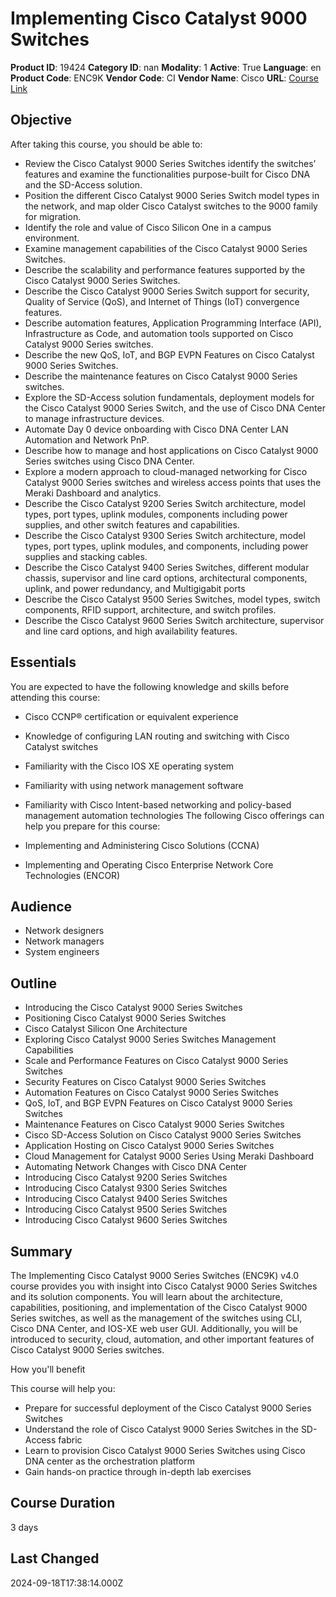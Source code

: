 # Implementing Cisco Catalyst 9000 Switches

**Product ID**: 19424
**Category ID**: nan
**Modality**: 1
**Active**: True
**Language**: en
**Product Code**: ENC9K
**Vendor Code**: CI
**Vendor Name**: Cisco
**URL**: [Course Link](https://www.fastlaneus.com/course/cisco-enc9k)

## Objective
After taking this course, you should be able to:



- Review the Cisco Catalyst 9000 Series Switches identify the switches’ features and examine the functionalities purpose-built for Cisco DNA and the SD-Access solution.
- Position the different Cisco Catalyst 9000 Series Switch model types in the network, and map older Cisco Catalyst switches to the 9000 family for migration.
- Identify the role and value of Cisco Silicon One in a campus environment.
- Examine management capabilities of the Cisco Catalyst 9000 Series Switches.
- Describe the scalability and performance features supported by the Cisco Catalyst 9000 Series Switches.
- Describe the Cisco Catalyst 9000 Series Switch support for security, Quality of Service (QoS), and Internet of Things (IoT) convergence features.
- Describe automation features, Application Programming Interface (API), Infrastructure as Code, and automation tools supported on Cisco Catalyst 9000 Series switches.
- Describe the new QoS, IoT, and BGP EVPN Features on Cisco Catalyst 9000 Series Switches.
- Describe the maintenance features on Cisco Catalyst 9000 Series switches.
- Explore the SD-Access solution fundamentals, deployment models for the Cisco Catalyst 9000 Series Switch, and the use of Cisco DNA Center to manage infrastructure devices.
- Automate Day 0 device onboarding with Cisco DNA Center LAN Automation and Network PnP.
- Describe how to manage and host applications on Cisco Catalyst 9000 Series switches using Cisco DNA Center.
- Explore a modern approach to cloud-managed networking for Cisco Catalyst 9000 Series switches and wireless access points that uses the Meraki Dashboard and analytics.
- Describe the Cisco Catalyst 9200 Series Switch architecture, model types, port types, uplink modules, components including power supplies, and other switch features and capabilities.
- Describe the Cisco Catalyst 9300 Series Switch architecture, model types, port types, uplink modules, and components, including power supplies and stacking cables.
- Describe the Cisco Catalyst 9400 Series Switches, different modular chassis, supervisor and line card options, architectural components, uplink, and power redundancy, and Multigigabit ports
- Describe the Cisco Catalyst 9500 Series Switches, model types, switch components, RFID support, architecture, and switch profiles.
- Describe the Cisco Catalyst 9600 Series Switch architecture, supervisor and line card options, and high availability features.

## Essentials
You are expected to have the following knowledge and skills before attending this course:



- Cisco CCNP® certification or equivalent experience
- Knowledge of configuring LAN routing and switching with Cisco Catalyst switches
- Familiarity with the Cisco IOS XE operating system
- Familiarity with using network management software
- Familiarity with Cisco Intent-based networking and policy-based management automation technologies
The following Cisco offerings can help you prepare for this course:



- Implementing and Administering Cisco Solutions (CCNA)
- Implementing and Operating Cisco Enterprise Network Core Technologies (ENCOR)

## Audience
- Network designers
- Network managers
- System engineers

## Outline
- Introducing the Cisco Catalyst 9000 Series Switches
- Positioning Cisco Catalyst 9000 Series Switches
- Cisco Catalyst Silicon One Architecture
- Exploring Cisco Catalyst 9000 Series Switches Management Capabilities
- Scale and Performance Features on Cisco Catalyst 9000 Series Switches
- Security Features on Cisco Catalyst 9000 Series Switches
- Automation Features on Cisco Catalyst 9000 Series Switches
- QoS, IoT, and BGP EVPN Features on Cisco Catalyst 9000 Series Switches
- Maintenance Features on Cisco Catalyst 9000 Series Switches
- Cisco SD-Access Solution on Cisco Catalyst 9000 Series Switches
- Application Hosting on Cisco Catalyst 9000 Series Switches
- Cloud Management for Catalyst 9000 Series Using Meraki Dashboard
- Automating Network Changes with Cisco DNA Center
- Introducing Cisco Catalyst 9200 Series Switches
- Introducing Cisco Catalyst 9300 Series Switches
- Introducing Cisco Catalyst 9400 Series Switches
- Introducing Cisco Catalyst 9500 Series Switches
- Introducing Cisco Catalyst 9600 Series Switches

## Summary
The Implementing Cisco Catalyst 9000 Series Switches (ENC9K) v4.0 course provides you with insight into Cisco Catalyst 9000 Series Switches and its solution components. You will learn about the architecture, capabilities, positioning, and implementation of the Cisco Catalyst 9000 Series switches, as well as the management of the switches using CLI, Cisco DNA Center, and IOS-XE web user GUI. Additionally, you will be introduced to security, cloud, automation, and other important features of Cisco Catalyst 9000 Series switches.

How you'll benefit


This course will help you:



- Prepare for successful deployment of the Cisco Catalyst 9000 Series Switches
- Understand the role of Cisco Catalyst 9000 Series Switches in the SD-Access fabric
- Learn to provision Cisco Catalyst 9000 Series Switches using Cisco DNA center as the orchestration platform
- Gain hands-on practice through in-depth lab exercises

## Course Duration
3 days

## Last Changed
2024-09-18T17:38:14.000Z
